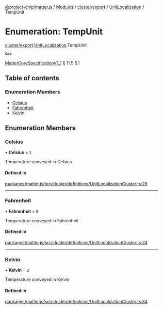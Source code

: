 [@project-chip/matter.js](../README.md) / [Modules](../modules.md) / [cluster/export](../modules/cluster_export.md) / [UnitLocalization](../modules/cluster_export.UnitLocalization.md) / TempUnit

# Enumeration: TempUnit

[cluster/export](../modules/cluster_export.md).[UnitLocalization](../modules/cluster_export.UnitLocalization.md).TempUnit

**`See`**

[MatterCoreSpecificationV1_1](../interfaces/spec_export.MatterCoreSpecificationV1_1.md) § 11.5.5.1

## Table of contents

### Enumeration Members

- [Celsius](cluster_export.UnitLocalization.TempUnit.md#celsius)
- [Fahrenheit](cluster_export.UnitLocalization.TempUnit.md#fahrenheit)
- [Kelvin](cluster_export.UnitLocalization.TempUnit.md#kelvin)

## Enumeration Members

### Celsius

• **Celsius** = ``1``

Temperature conveyed in Celsius

#### Defined in

[packages/matter.js/src/cluster/definitions/UnitLocalizationCluster.ts:29](https://github.com/project-chip/matter.js/blob/b7330d72/packages/matter.js/src/cluster/definitions/UnitLocalizationCluster.ts#L29)

___

### Fahrenheit

• **Fahrenheit** = ``0``

Temperature conveyed in Fahrenheit

#### Defined in

[packages/matter.js/src/cluster/definitions/UnitLocalizationCluster.ts:24](https://github.com/project-chip/matter.js/blob/b7330d72/packages/matter.js/src/cluster/definitions/UnitLocalizationCluster.ts#L24)

___

### Kelvin

• **Kelvin** = ``2``

Temperature conveyed in Kelvin

#### Defined in

[packages/matter.js/src/cluster/definitions/UnitLocalizationCluster.ts:34](https://github.com/project-chip/matter.js/blob/b7330d72/packages/matter.js/src/cluster/definitions/UnitLocalizationCluster.ts#L34)
